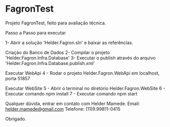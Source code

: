# FagronTest
Projeto FagronTest, feito para avaliação técnica.

Passo a Passo para executar

1- Abrir a solução 'Helder.Fagron.sln' e baixar as referências.

Criação do Banco de Dados
2- Compilar o projeto 'Helder.Fagron.Infra.Database'
3- Executar o publish através do arquivo 'Helder.Fagron.Infra.Database.publish.xml'

Executar WebApi
4 - Rodar o projeto Helder.Fagron.WebApi em localhost, porta 51857

Executar WebSite
5 - Abrir o terminal no diretório Helder.Fagron.WebSite
6 - Executar comando npm install
7 - Executar comando npm start

Qualquer dúvida, entrar em contato com Helder Mamede.
Email: helder.mamede@gmail.com
Telefone: (11)9.99811-0415

Obrigado.
